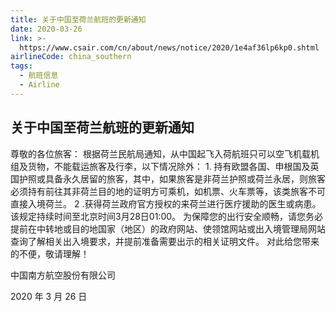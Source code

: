 ```yaml
---
title: 关于中国至荷兰航班的更新通知
date: 2020-03-26
link: >-
  https://www.csair.com/cn/about/news/notice/2020/1e4af36lp6kp0.shtml
airlineCode: china_southern
tags:
  - 航班信息
  - Airline
---
```

## 关于中国至荷兰航班的更新通知

尊敬的各位旅客： 根据荷兰民航局通知，从中国起飞入荷航班只可以空飞机载机组及货物，不能载运旅客及行李，以下情况除外： 1\. 持有欧盟各国、申根国及英国护照或具备永久居留的旅客，其中，如果旅客是非荷兰护照或荷兰永居，则旅客必须持有前往其非荷兰目的地的证明方可乘机，如机票、火车票等，该类旅客不可直接入境荷兰。 2 .获得荷兰政府官方授权的来荷兰进行医疗援助的医生或病患。 该规定持续时间至北京时间3月28日01:00。 为保障您的出行安全顺畅，请您务必提前在中转地或目的地国家（地区）的政府网站、使领馆网站或出入境管理局网站查询了解相关出入境要求，并提前准备需要出示的相关证明文件。 对此给您带来的不便，敬请理解！

中国南方航空股份有限公司

2020 年 3 月 26 日

